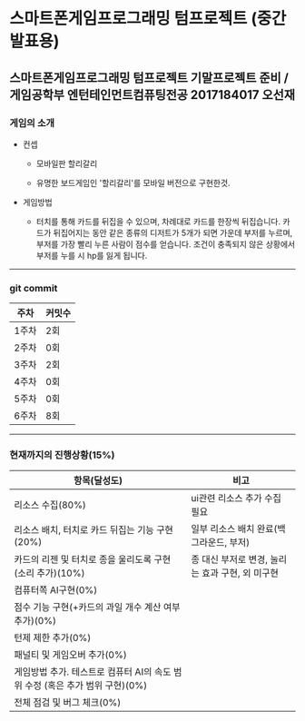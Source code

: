 스마트폰게임프로그래밍  텀프로젝트 (중간발표용)
========================

스마트폰게임프로그래밍 텀프로젝트 기말프로젝트 준비 / 게임공학부 엔턴테인먼트컴퓨팅전공 2017184017 오선재
----------------------------------

### 게임의 소개
* 컨셉   
  * 모바일판 할리갈리     

  * 유명한 보드게임인 '할리갈리'를 모바일 버전으로 구현한것.    


* 게임방법   
  * 터치를 통해 카드를 뒤집을 수 있으며, 차례대로 카드를 한장씩 뒤집습니다. 카드가 뒤집어지는 동안 같은 종류의 디저트가 5개가 되면 가운데 부저를 누르며, 부저를 가장 빨리 누른 사람이 점수를 얻습니다. 조건이 충족되지 않은 상황에서 부저를 누를 시 hp를 잃게 됩니다.



***



### git commit

|주차|커밋수|
|------|---|
| 1주차 | 2회 |
| 2주차 | 0회 |
| 3주차 | 2회 |
| 4주차 | 0회 |
| 5주차 | 0회 |
| 6주차 | 8회 |


***


### 현재까지의 진행상황(15%)

|항목(달성도)|비고|
|------|---|
|리소스 수집(80%)|ui관련 리소스 추가 수집 필요|
|리소스 배치, 터치로 카드 뒤집는 기능 구현(20%)|일부 리소스 배치 완료(백그라운드, 부저)|
|카드의 리젠 및 터치로 종을 울리도록 구현(소리 추가)(10%)|종 대신 부저로 변경, 눌리는 효과 구현, 외 미구현|
|컴퓨터쪽 AI구현(0%)||
|점수 기능 구현(+카드의 과일 개수 계산 여부 추가)(0%)||
|턴제 제한 추가(0%)||
|패널티 및 게임오버 추가(0%)||
|게임방법 추가. 테스트로 컴퓨터 AI의 속도 범위 수정 (혹은 추가 범위 구현)(0%)||
|전체 점검 및 버그 체크(0%)||
